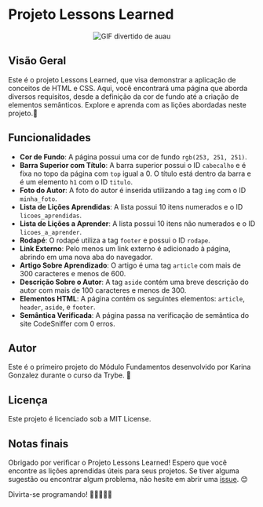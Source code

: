 # Projeto Lessons Learned
<p align="center">
  <img src="https://media.tenor.com/9X-I0mcc_OgAAAAC/dog-funny.gif" alt="GIF divertido de auau"/>
</p>

## Visão Geral
Este é o projeto Lessons Learned, que visa demonstrar a aplicação de conceitos de HTML e CSS. Aqui, você encontrará uma página que aborda diversos requisitos, desde a definição da cor de fundo até a criação de elementos semânticos. Explore e aprenda com as lições abordadas neste projeto.🚀

## Funcionalidades
- **Cor de Fundo**: A página possui uma cor de fundo `rgb(253, 251, 251)`.
- **Barra Superior com Título**: A barra superior possui o ID `cabecalho` e é fixa no topo da página com `top` igual a 0. O título está dentro da barra e é um elemento `h1` com o ID `titulo`.
- **Foto do Autor**: A foto do autor é inserida utilizando a tag `img` com o ID `minha_foto`.
- **Lista de Lições Aprendidas**: A lista possui 10 itens numerados e o ID `licoes_aprendidas`.
- **Lista de Lições a Aprender**: A lista possui 10 itens não numerados e o ID `licoes_a_aprender`.
- **Rodapé**: O rodapé utiliza a tag `footer` e possui o ID `rodape`.
- **Link Externo**: Pelo menos um link externo é adicionado à página, abrindo em uma nova aba do navegador.
- **Artigo Sobre Aprendizado**: O artigo é uma tag `article` com mais de 300 caracteres e menos de 600.
- **Descrição Sobre o Autor**: A tag `aside` contém uma breve descrição do autor com mais de 100 caracteres e menos de 300.
- **Elementos HTML**: A página contém os seguintes elementos: `article`, `header`, `aside`, e `footer`.
- **Semântica Verificada**: A página passa na verificação de semântica do site CodeSniffer com 0 erros.

## Autor
Este é o primeiro projeto do Módulo Fundamentos desenvolvido por Karina Gonzalez durante o curso da Trybe. 🎉

## Licença
Este projeto é licenciado sob a MIT License.

## Notas finais
Obrigado por verificar o Projeto Lessons Learned! Espero que você encontre as lições aprendidas úteis para seus projetos. Se tiver alguma sugestão ou encontrar algum problema, não hesite em abrir uma [issue](https://github.com/KarinaGonzalez99/Projeto-Lessons-Learned/issues). 😊

Divirta-se programando! 🎉👩‍💻👨‍💻
